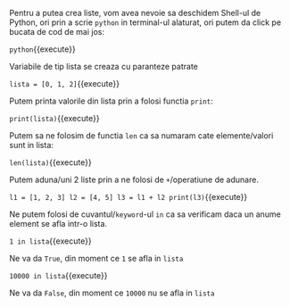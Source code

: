 Pentru a putea crea liste, vom avea nevoie sa deschidem Shell-ul de Python, ori prin a scrie `python` in terminal-ul alaturat, ori putem da click pe bucata de cod de mai jos:

`python`{{execute}}

Variabile de tip lista se creaza cu paranteze patrate

`lista = [0, 1, 2]`{{execute}}

Putem printa valorile din lista prin a folosi functia `print`:

`print(lista)`{{execute}}

Putem sa ne folosim de functia `len` ca sa numaram cate elemente/valori sunt in lista:

`len(lista)`{{execute}}

Putem aduna/uni 2 liste prin a ne folosi de `+`/operatiune de adunare.

`l1 = [1, 2, 3]
l2 = [4, 5]
l3 = l1 + l2
print(l3)`{{execute}}

Ne putem folosi de cuvantul/`keyword`-ul `in` ca sa verificam daca un anume element se afla intr-o lista.

`1 in lista`{{execute}}

Ne va da `True`, din moment ce `1` se afla in `lista`

`10000 in lista`{{execute}}

Ne va da `False`, din moment ce `10000` nu se afla in `lista`


